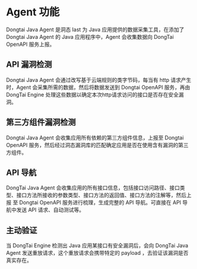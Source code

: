 # Agent 功能

Dongtai Java Agent 是洞态 Iast 为 Java 应用提供的数据采集工具，在添加了 Dongtai Java Agent 的 Java 应用程序中，Agent 会收集数据向 DongTai OpenAPI 服务上报。

## API 漏洞检测

Dongtai Java Agent  会通过改写基于云端规则的类字节码，每当有 http 请求产生时，Agent 会采集所需的数据，然后将数据发送到 Dongtai OpenAPI 服务，再由 DongTai Engine 处理这些数据以确定本次http请求访问的接口是否存在安全漏洞。 

## 第三方组件漏洞检测

Dongtai Java Agent 会收集应用所有依赖的第三方组件信息，上报至 Dongtai OpenAPI 服务，然后经过洞态漏洞库的匹配确定应用是否在使用含有漏洞的第三方组件。

## API 导航

DongTai Java Agent 会收集应用的所有接口信息，包括接口访问路径、接口类型、接口方法所接收的参数类型、接口方法的返回值、接口方法的注解等，然后上报 至 Dongtai OpenAPI 服务进行梳理，生成完整的 API 导航。可直接在 API 导航中发送 API 请求、自动测试等。

## 主动验证

当 DongTai Engine 检测出 Java 应用某接口有安全漏洞后，会向 DongTai Java Agent 发送重放请求，这个重放请求会携带特定的 payload ，去验证该漏洞是否真实存在。
